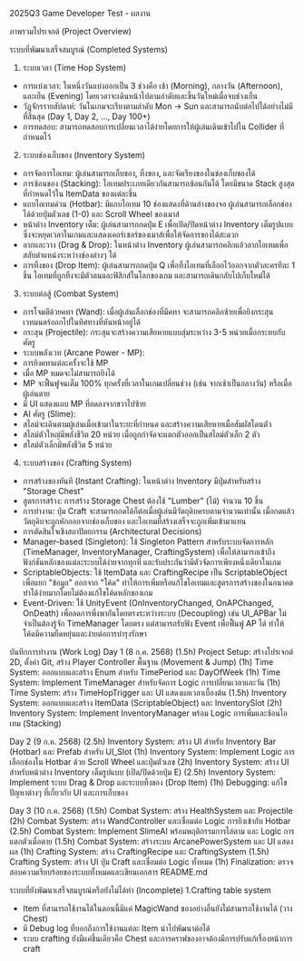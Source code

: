 2025Q3 Game Developer Test - ผลงาน

ภาพรวมโปรเจกต์ (Project Overview)

ระบบที่พัฒนาเสร็จสมบูรณ์ (Completed Systems)
1. ระบบเวลา (Time Hop System)
- การแบ่งเวลา: ในหนึ่งวันแบ่งออกเป็น 3 ช่วงคือ เช้า (Morning), กลางวัน (Afternoon), และเย็น (Evening) โดยเวลาจะเดินหน้าไปตามลำดับและขึ้นวันใหม่เมื่อจบช่วงเย็น
- วัฏจักรรายสัปดาห์: วันในเกมจะเรียงตามลำดับ Mon -> Sun และสามารถนับต่อไปได้อย่างไม่มีที่สิ้นสุด (Day 1, Day 2, ..., Day 100+)
- การทดสอบ: สามารถทดสอบการเปลี่ยนเวลาได้ง่ายโดยการให้ผู้เล่นเดินเข้าไปใน Collider ที่กำหนดไว้
2. ระบบช่องเก็บของ (Inventory System)
- การจัดการไอเทม: ผู้เล่นสามารถเก็บของ, ทิ้งของ, และจัดเรียงของในช่องเก็บของได้
- การซ้อนของ (Stacking): ไอเทมประเภทเดียวกันสามารถซ้อนกันได้ โดยมีขนาด Stack สูงสุดที่กำหนดไว้ใน ItemData ของแต่ละชิ้น
- แถบไอเทมด่วน (Hotbar): มีแถบไอเทม 10 ช่องแสดงที่ด้านล่างของจอ ผู้เล่นสามารถเลือกช่องได้ด้วยปุ่มตัวเลข (1-0) และ Scroll Wheel ของเมาส์
- หน้าต่าง Inventory เต็ม: ผู้เล่นสามารถกดปุ่ม E เพื่อเปิด/ปิดหน้าต่าง Inventory เต็มรูปแบบ ซึ่งจะหยุดเวลาในเกมและแสดงเคอร์เซอร์ของเมาส์เพื่อให้จัดการของได้สะดวก
- ลากและวาง (Drag & Drop): ในหน้าต่าง Inventory ผู้เล่นสามารถคลิกแล้วลากไอเทมเพื่อสลับตำแหน่งระหว่างช่องต่างๆ ได้
- การทิ้งของ (Drop Item): ผู้เล่นสามารถกดปุ่ม Q เพื่อทิ้งไอเทมที่เลือกไว้ออกจากตัวละครทีละ 1 ชิ้น ไอเทมที่ถูกทิ้งจะมีตัวตนและฟิสิกส์ในโลกของเกม และสามารถเดินกลับไปเก็บใหม่ได้
3. ระบบต่อสู้ (Combat System)
- การโจมตีด้วยคทา (Wand): เมื่อผู้เล่นเลือกช่องที่มีคทา จะสามารถคลิกซ้ายเพื่อยิงกระสุนเวทมนตร์ออกไปในทิศทางที่หันหน้าอยู่ได้
- กระสุน (Projectile): กระสุนจะสร้างความเสียหายแบบสุ่มระหว่าง 3-5 หน่วยเมื่อกระทบกับศัตรู
- ระบบพลังเวท (Arcane Power - MP):
- การยิงคทาแต่ละครั้งจะใช้ MP
- เมื่อ MP หมดจะไม่สามารถยิงได้
- MP จะฟื้นฟูจนเต็ม 100% ทุกครั้งที่เวลาในเกมเปลี่ยนช่วง (เช่น จากเช้าเป็นกลางวัน) หรือเมื่อผู้เล่นตาย
- มี UI แสดงแถบ MP ที่ลดลงจากขวาไปซ้าย
- AI ศัตรู (Slime):
- สไลม์จะเดินตามผู้เล่นเมื่อเข้ามาในระยะที่กำหนด และสร้างความเสียหายเมื่อสัมผัสโดนตัว
- สไลม์ตัวใหญ่มีพลังชีวิต 20 หน่วย เมื่อถูกกำจัดจะแตกตัวออกเป็นสไลม์ตัวเล็ก 2 ตัว
- สไลม์ตัวเล็กมีพลังชีวิต 5 หน่วย
4. ระบบสร้างของ (Crafting System)
- การสร้างของทันที (Instant Crafting): ในหน้าต่าง Inventory มีปุ่มสำหรับสร้าง "Storage Chest"
- สูตรการสร้าง: การสร้าง Storage Chest ต้องใช้ "Lumber" (ไม้) จำนวน 10 ชิ้น
- การทำงาน: ปุ่ม Craft จะสามารถกดได้ก็ต่อเมื่อผู้เล่นมีวัตถุดิบครบตามจำนวนเท่านั้น เมื่อกดแล้ว วัตถุดิบจะถูกหักออกจากช่องเก็บของ และไอเทมที่สร้างเสร็จจะถูกเพิ่มเข้ามาแทน
- การตัดสินใจเชิงสถาปัตยกรรม (Architectural Decisions)
- Manager-based (Singleton): ใช้ Singleton Pattern สำหรับระบบจัดการหลัก (TimeManager, InventoryManager, CraftingSystem) เพื่อให้สามารถเข้าถึงฟังก์ชันหลักของแต่ละระบบได้ง่ายจากทุกที่ และรับประกันว่ามีตัวจัดการเพียงหนึ่งเดียวในเกม
- ScriptableObjects: ใช้ ItemData และ CraftingRecipe เป็น ScriptableObject เพื่อแยก "ข้อมูล" ออกจาก "โค้ด" ทำให้การเพิ่มหรือแก้ไขไอเทมและสูตรการสร้างของในอนาคตทำได้ง่ายมากโดยไม่ต้องแก้ไขโค้ดหลักของเกม
- Event-Driven: ใช้ UnityEvent (OnInventoryChanged, OnAPChanged, OnDeath) เพื่อลดการพึ่งพากันโดยตรงระหว่างระบบ (Decoupling) เช่น UI_APBar ไม่จำเป็นต้องรู้จัก TimeManager โดยตรง แต่สามารถรับฟัง Event เพื่อฟื้นฟู AP ได้ ทำให้โค้ดมีความยืดหยุ่นและง่ายต่อการบำรุงรักษา

บันทึกการทำงาน (Work Log)
Day 1 (8 ก.ค. 2568)
(1.5h) Project Setup: สร้างโปรเจกต์ 2D, ตั้งค่า Git, สร้าง Player Controller พื้นฐาน (Movement & Jump)
(1h) Time System: ออกแบบและสร้าง Enum สำหรับ TimePeriod และ DayOfWeek
(1h) Time System: Implement TimeManager สำหรับจัดการ Logic การเปลี่ยนเวลาและวัน
(1h) Time System: สร้าง TimeHopTrigger และ UI แสดงผลเวลาเบื้องต้น
(1.5h) Inventory System: ออกแบบและสร้าง ItemData (ScriptableObject) และ InventorySlot
(2h) Inventory System: Implement InventoryManager พร้อม Logic การเพิ่มและซ้อนไอเทม (Stacking)

Day 2 (9 ก.ค. 2568)
(2.5h) Inventory System: สร้าง UI สำหรับ Inventory Bar (Hotbar) และ Prefab สำหรับ UI_Slot
(1h) Inventory System: Implement Logic การเลือกช่องใน Hotbar ด้วย Scroll Wheel และปุ่มตัวเลข
(2h) Inventory System: สร้าง UI สำหรับหน้าต่าง Inventory เต็มรูปแบบ (เปิด/ปิดด้วยปุ่ม E)
(2.5h) Inventory System: Implement ระบบ Drag & Drop และระบบทิ้งของ (Drop Item)
(1h) Debugging: แก้ไขปัญหาต่างๆ ที่เกี่ยวกับ UI และการเก็บของ

Day 3 (10 ก.ค. 2568)
(1.5h) Combat System: สร้าง HealthSystem และ Projectile
(2h) Combat System: สร้าง WandController และเชื่อมต่อ Logic การยิงเข้ากับ Hotbar
(2.5h) Combat System: Implement SlimeAI พร้อมพฤติกรรมการไล่ตาม และ Logic การแตกตัวเมื่อตาย
(1.5h) Combat System: สร้างระบบ ArcanePowerSystem และ UI แสดงผล
(1h) Crafting System: สร้าง CraftingRecipe และ CraftingSystem
(1.5h) Crafting System: สร้าง UI ปุ่ม Craft และเชื่อมต่อ Logic ทั้งหมด
(1h) Finalization: ตรวจสอบความเรียบร้อยของระบบทั้งหมดและเขียนเอกสาร README.md


ระบบที่ยังพัฒนาเสร็จสมบูรณ์หรือยังไม่ได้ทำ (Incomplete)
1.Crafting table system
- Item ที่สามารถใช้งานได้ในตอนนี้มีแค่ MagicWand ของอย่างอื่นยังไม่สามารถใช้งานได้ (วาง Chest)
- มี Debug log ที่บอกถึงการใช้งานแต่ละ Item นำไปพัฒนาต่อได้
- ระบบ crafting ยังมีแค่ชิ้นเดียวคือ Chest และการคราฟของอาจต้องมีการปรับแก้เรื่องหน้าการ craft
